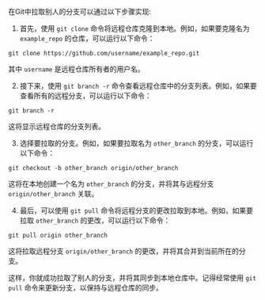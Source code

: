 在Git中拉取别人的分支可以通过以下步骤实现:

1. 首先，使用 `git clone` 命令将远程仓库克隆到本地。例如，如果要克隆名为 `example_repo` 的仓库，可以运行以下命令：
```
git clone https://github.com/username/example_repo.git
```
其中 `username` 是远程仓库所有者的用户名。

2. 接下来，使用 `git branch -r` 命令查看远程仓库中的分支列表。例如，如果要查看所有的远程分支，可以运行以下命令：
```
git branch -r
```
这将显示远程仓库的分支列表。

3. 选择要拉取的分支。例如，如果要拉取名为 `other_branch` 的分支，可以运行以下命令：
```
git checkout -b other_branch origin/other_branch
```
这将在本地创建一个名为 `other_branch` 的分支，并将其与远程分支 `origin/other_branch` 关联。

4. 最后，可以使用 `git pull` 命令将远程分支的更改拉取到本地。例如，如果要拉取 `other_branch` 的更改，可以运行以下命令：
```
git pull origin other_branch
```
这将拉取远程分支 `origin/other_branch` 的更改，并将其合并到当前所在的分支。

这样，你就成功拉取了别人的分支，并将其同步到本地仓库中。记得经常使用 `git pull` 命令来更新分支，以保持与远程仓库的同步。


